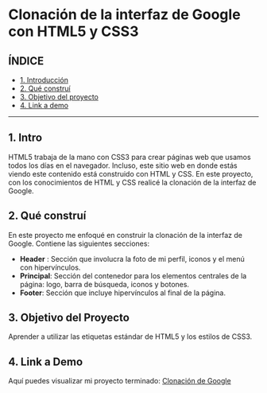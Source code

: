 # Clonación de la interfaz de Google con HTML5 y CSS3 
## ÍNDICE 

* [1. Introducción](#) 
* [2. Qué construí](#) 
* [3. Objetivo del proyecto](#) 
* [4. Link a demo](#)

 ****
 
 ## 1. Intro 

HTML5 trabaja de la mano con CSS3 para crear páginas web que usamos todos los días en el navegador. Incluso, este sitio web en donde estás viendo este contenido está construido con HTML y CSS. En este proyecto, con los conocimientos de HTML y CSS realicé la clonación de la interfaz de Google.

## 2. Qué construí 

En este proyecto me enfoqué en construir la clonación de la interfaz de Google. Contiene las siguientes secciones: 

* **Header** : Sección que involucra la foto de mi perfil, iconos y el menú con hipervínculos. 
* **Principal**: Sección del contenedor para los elementos centrales de la página: logo, barra de búsqueda, iconos y botones. 
* **Footer**: Sección que incluye hipervínculos al final de la página. 

## 3. Objetivo del Proyecto 
Aprender a utilizar las etiquetas estándar de HTML5 y los estilos de CSS3. 

## 4. Link a Demo 
Aquí puedes visualizar mi proyecto terminado: [Clonación de Google](https://google-clonacion02.netlify.app/)
